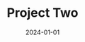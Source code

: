---
title: "Project Two"
date: 2024-01-01
latitude: 31.7917
longitude: -7.0926
location: "Tassdert"
description: "Description of Project Two"
estimated: "3241"
thumbnail: "Dual-Powered Kiln Prototype Dimensions and Interior.webp"
sdescription: "small description"
budget: "5234"
raised: "5234"
donors: "34"
tags:
  - "#Water and Sanitation"
  - "#Kiln"
images:
  - "Aguerda Kids.webp"
  - "Aguerda Kids.webp"
  - "Aguerda Kids.webp"
documents:
  - name: "Capping System.PDF"
    icon: "pdf.png"
    link: "path/to/Capping System.PDF"
  - name: "Capping System.DOCX"
    icon: "docx.png"
    link: "path/to/Capping System.DOCX"
partners:
  - "logo3.png"
  - "logo6.png"
---